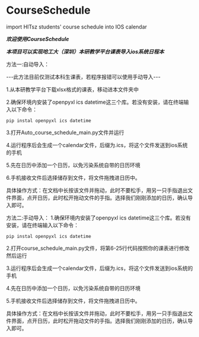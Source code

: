 # CourseSchedule
import HITsz students' course schedule into IOS calendar

***欢迎使用CourseSchedule***

***本项目可以实现哈工大（深圳）本研教学平台课表导入ios系统日程本***

方法一:自动导入：

---此方法目前仅测试本科生课表，若程序报错可以使用手动导入---
    
1.从本研教学平台下载xlsx格式的课表，移动进本文件夹中

2.确保环境内安装了openpyxl ics datetime这三个库。若没有安装，请在终端输入以下命令：

    pip instal openpyxl ics datetime
    
3.打开Auto_course_schedule_main.py文件并运行

4.运行程序后会生成一个calendar文件，后缀为.ics，将这个文件发送到ios系统的手机

5.先在日历中添加一个日历，以免污染系统自带的日历环境

6.手机接收文件后选择储存到文件，将文件拖拽进日历中。

具体操作方式：在文档中长按该文件并拖动，此时不要松手，用另一只手指退出文件界面，点开日历，此时松开拖动文件的手指。选择我们刚刚添加的日历，确认导入即可。


方法二:手动导入：
1.确保环境内安装了openpyxl ics datetime这三个库。若没有安装，请在终端输入以下命令：

    pip instal openpyxl ics datetime
    
2.打开course_schedule_main.py文件，将第6-25行代码按照你的课表进行修改然后运行

3.运行程序后会生成一个calendar文件，后缀为.ics，将这个文件发送到ios系统的手机

4.先在日历中添加一个日历，以免污染系统自带的日历环境

5.手机接收文件后选择储存到文件，将文件拖拽进日历中。

具体操作方式：在文档中长按该文件并拖动，此时不要松手，用另一只手指退出文件界面，点开日历，此时松开拖动文件的手指。选择我们刚刚添加的日历，确认导入即可。
